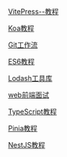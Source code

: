 [VitePress--教程](https://vitepress.dev/zh/)

[Koa教程](https://www.itying.com/koa/article-index-id-90.html)

[Git工作流](https://medium.com/i-think-so-i-live/git%E4%B8%8A%E7%9A%84%E4%B8%89%E7%A8%AE%E5%B7%A5%E4%BD%9C%E6%B5%81%E7%A8%8B-10f4f915167e)

[ES6教程](https://es6.ruanyifeng.com/)

[Lodash工具库](https://www.lodashjs.com/)

[web前端面试](https://vue3js.cn/interview/)

[TypeScript教程](https://wangdoc.com/typescript/)

[Pinia教程](https://pinia.vuejs.org/zh/)

[NestJS教程](https://nest.nodejs.cn/)

[]()
[]()
[]()
[]()
[]()

